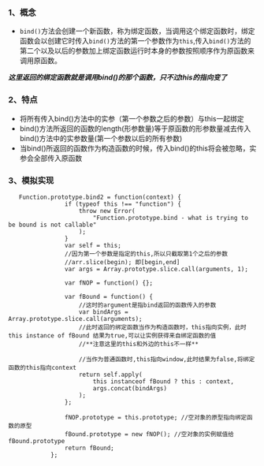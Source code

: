 ### 1、概念
- `bind()`方法会创建一个新函数，称为绑定函数，当调用这个绑定函数时，绑定函数会以创建它时传入`bind()`方法的第一个参数作为`this`,传入`bind()`方法的第二个以及以后的参数加上绑定函数运行时本身的参数按照顺序作为原函数来调用原函数。


***这里返回的绑定函数就是调用bind()的那个函数，只不过this的指向变了***

### 2、特点
- 将所有传入bind()方法中的实参（第一个参数之后的参数）与this一起绑定
- bind()方法所返回的函数的length(形参数量)等于原函数的形参数量减去传入bind()方法中的实参数量(第一个参数以后的所有参数)
- 当bind()所返回的函数作为构造函数的时候，传入bind()的this将会被忽略，实参会全部传入原函数


### 3、模拟实现
```
   Function.prototype.bind2 = function(context) {
                if (typeof this !== "function") {
                    throw new Error(
                        "Function.prototype.bind - what is trying to be bound is not callable"
                    );
                }
                var self = this;
                //因为第一个参数是指定的this,所以只截取第1个之后的参数
                //arr.slice(begin); 即[begin,end]
                var args = Array.prototype.slice.call(arguments, 1);

                var fNOP = function() {};

                var fBound = function() {
                    //这时的argument是指bind返回的函数传入的参数
                    var bindArgs = Array.prototype.slice.call(arguments);
                    //此时返回的绑定函数当作为构造函数时，this指向实例，此时this instance of fBound 结果为true,可以让实例获得来自绑定函数的值
                    //**注意这里的this和外边的this不一样**

                    //当作为普通函数时,this指向window,此时结果为false,将绑定函数的this指向context
                    return self.apply(
                        this instanceof fBound ? this : context,
                        args.concat(bindArgs)
                    );
                };

                fNOP.prototype = this.prototype; //空对象的原型指向绑定函数的原型
                fBound.prototype = new fNOP(); //空对象的实例赋值给fBound.prototype
                return fBound;
            };
```


